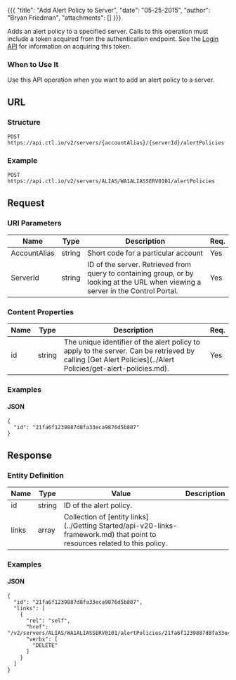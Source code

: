 {{{
  "title": "Add Alert Policy to Server",
  "date": "05-25-2015",
  "author": "Bryan Friedman",
  "attachments": []
}}}

Adds an alert policy to a specified server. Calls to this operation must include a token acquired from the authentication endpoint. See the [Login API](../Authentication/login.md) for information on acquiring this token.

### When to Use It

Use this API operation when you want to add an alert policy to a server.

## URL

### Structure

    POST https://api.ctl.io/v2/servers/{accountAlias}/{serverId}/alertPolicies

### Example

    POST https://api.ctl.io/v2/servers/ALIAS/WA1ALIASSERV0101/alertPolicies

## Request

### URI Parameters

| Name | Type | Description | Req. |
| --- | --- | --- | --- |
| AccountAlias | string | Short code for a particular account | Yes |
| ServerId | string | ID of the server. Retrieved from query to containing group, or by looking at the URL when viewing a server in the Control Portal. | Yes |

### Content Properties

| Name | Type | Description | Req. |
| --- | --- | --- | --- |
| id | string | The unique identifier of the alert policy to apply to the server. Can be retrieved by calling [Get Alert Policies](../Alert Policies/get-alert-policies.md). | Yes |

### Examples

#### JSON

    {
      "id": "21fa6f1239887d8fa33eca9876d5b807"
    }

## Response

### Entity Definition

| Name |Type | Value | Description |
| --- | --- | --- | --- |
| id | string | ID of the alert policy. |
| links | array | Collection of [entity links](../Getting Started/api-v20-links-framework.md) that point to resources related to this policy. |

### Examples

#### JSON

    {
      "id": "21fa6f1239887d8fa33eca9876d5b807",
      "links": [
        {
          "rel": "self",
          "href": "/v2/servers/ALIAS/WA1ALIASSERV0101/alertPolicies/21fa6f1239887d8fa33eca9876d5b807",
          "verbs": [
            "DELETE"
          ]
        }
      ]
    }
